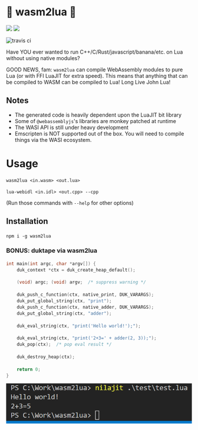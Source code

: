 # 🎉 wasm2lua 🎊

![](https://forthebadge.com/images/badges/powered-by-electricity.svg) ![](https://forthebadge.com/images/badges/made-with-crayons.svg)

![travis ci](https://travis-ci.com/SwadicalRag/wasm2lua.svg?branch=master)

Have YOU ever wanted to run C++/C/Rust/javascript/banana/etc. on Lua without using native modules?

GOOD NEWS, fam: `wasm2lua` can compile WebAssembly modules to pure Lua (or with FFI LuaJIT for extra speed). This means that anything that can be compiled to WASM can be compiled to Lua! Long Live John Lua!

## Notes

 - The generated code is heavily dependent upon the LuaJIT bit library
 - Some of `@webassemblyjs`'s libraries are monkey patched at runtime
 - The WASI API is still under heavy development
 - Emscripten is NOT supported out of the box. You will need to compile things via the WASI ecosystem.

# Usage

`wasm2lua <in.wasm> <out.lua>`

`lua-webidl <in.idl> <out.cpp> --cpp`

(Run those commands with `--help` for other options)

## Installation

`npm i -g wasm2lua`

### BONUS: duktape via wasm2lua

```c
int main(int argc, char *argv[]) {
	duk_context *ctx = duk_create_heap_default();

	(void) argc; (void) argv;  /* suppress warning */

	duk_push_c_function(ctx, native_print, DUK_VARARGS);
	duk_put_global_string(ctx, "print");
	duk_push_c_function(ctx, native_adder, DUK_VARARGS);
	duk_put_global_string(ctx, "adder");

	duk_eval_string(ctx, "print('Hello world!');");

	duk_eval_string(ctx, "print('2+3=' + adder(2, 3));");
	duk_pop(ctx);  /* pop eval result */

	duk_destroy_heap(ctx);

	return 0;
}

```

![duktape demo](resources/img/duktape.png)
